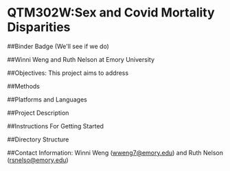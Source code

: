# QTM302W:Sex and Covid Mortality Disparities

##Binder Badge (We'll see if we do)

##Winni Weng and Ruth Nelson at Emory University

##Objectives: This project aims to address 

##Methods

##Platforms and Languages

##Project Description

##Instructions For Getting Started

##Directory Structure

##Contact Information: 
Winni Weng (wweng7@emory.edu) and Ruth Nelson (rsnelso@emory.edu)
